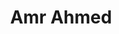 ---
layout: page
title: Amr Ahmed
description: (Now) Senior Staff Research Scientist, Google
img: /assets/img/1.jpg
importance: 12
category: alumni
redirect: https://research.google/people/AmrAhmed/
---